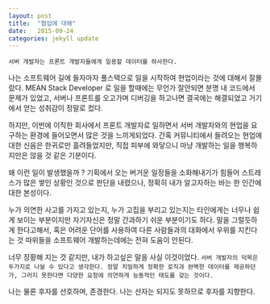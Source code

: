 ```yaml
---
layout: post
title:  "협업에 대해"
date:   2015-09-24
categories: jekyll update
---
```


`서버 개발자는 프론트 개발자들에게 일용할 데이터를 하사한다.`


나는 소프트웨어 길에 들자마자 풀스택으로 일을 시작하여 현업이라는 것에 대해서 잘몰랐다.
MEAN Stack Developer 로 일을 할때에는 무언가 잘안되면 분명 내 코드에서 문제가 있었고, 서버나 프론트를 오고가며 디버깅을 하고나면 결국에는 해결되었고 거기에서 얻는 성취감이 정말로 컸다.

하지만, 이번에 이직한 회사에서 프론트 개발자로 일하면서 서버 개발자와의 현업을 요구하는 환경에 들어오면서 많은 것을 느끼게되었다. 간혹 커뮤니티에서 들려오는 현업에 대한 신음은 한귀로만 흘려들었지만, 직접 피부에 와닿으니 마냥 개발하는 일을 행복하지만은 않을 것 같은 기분이다.

왜 이런 일이 발생했을까 ?
기획에서 오는 버거운 일정들을 소화해내기가 힘들어 스트레스가 많은 쌓인 상황인 것으로 판단을 내렸으나, 정확히 내가 알고자하는 바는 한 인간에 대한 본성이다.

누가 의연한 사고를 가지고 있는지, 누가 고집을 부리고 있는지는 타인에게는 너무나 쉽게 보이는 부분이지만 자기자신은 정말 간과하기 쉬운 부분이기도 하다. 말을 그럴듯하게 한다고해서, 혹은 어려운 단어를 사용하여 다른 사람들과의 대화에서 우위를 지킨다는 것 따위들을 소프트웨어 개발하는데에는 전혀 도움이 안된다.

너무 장황해 지는 것 같지만, 내가 하고싶은 말을 사실 이것이었다.
` 서버 개발자의 덕목은 두가지로 나뉠 수 있다고 생각한다. 정말 치밀하게 정확한 로직과 완벽한 데이터를 제공하던가, 그러지 못한다면 다양한 요청에 의연하게 능동적인 태도를 갖는 것이다. `

나는 물론 후자를 선호하며, 존경한다. 나는 선자는 되지도 못하므로 후자를 지향한다.

